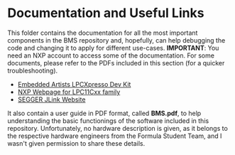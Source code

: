 # Documentation and Useful Links

This folder contains the documentation for all the most important components in the BMS repository and, hopefully, can help debugging the code and changing it to apply for different use-cases.
**IMPORTANT**: You need an NXP account to access some of the documentation. For some documents, please refer to the PDFs included in this section (for a quicker troubleshooting).

* [Embedded Artists LPCXpresso Dev Kit](https://www.embeddedartists.com/products/lpc11c24-lpcxpresso/)
* [NXP Webpage for LPC11Cxx family](https://www.nxp.com/products/processors-and-microcontrollers/arm-microcontrollers/general-purpose-mcus/lpc1100-cortex-m0-plus-m0/scalable-entry-level-32-bit-microcontroller-mcu-based-on-arm-cortex-m0-cores:LPC11C00)
* [SEGGER JLink Website](https://www.segger.com/products/debug-probes/j-link/)

It also contain a user guide in PDF format, called **BMS.pdf**, to help understanding the basic functionings of the software included in this repository. 
Unfortunately, no hardware description is given, as it belongs to the respective hardware engineers from the Formula Student Team, and I wasn't given permission to share these details. 